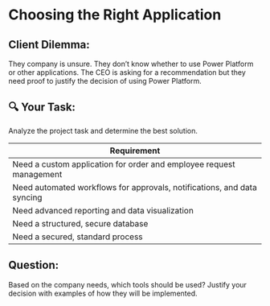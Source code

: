 # Choosing the Right Application

## Client Dilemma: 
They company is unsure. They don’t know whether to use Power Platform or other applications. The CEO is asking for a recommendation but they need proof to justify the decision of using Power Platform.

## 🔍 Your Task: 
Analyze the project task and determine the best solution.


| Requirement |
| ------------- |
| Need a custom application for order and employee request management  |
| Need automated workflows for approvals, notifications, and data syncing |
| Need advanced reporting and data visualization |
| Need a structured, secure database |
| Need a secured, standard process |


## Question: 
Based on the company needs, which tools should be used? Justify your decision with examples of how they will be implemented.
